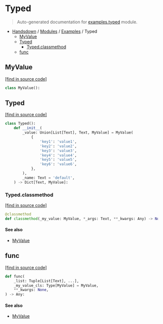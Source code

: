 # Typed

> Auto-generated documentation for [examples.typed](https://github.com/vemel/handsdown/blob/master/examples/typed.py) module.

- [Handsdown](../README.md#-handsdown---python-documentation-generator) / [Modules](../MODULES.md#modules) / [Examples](index.md#examples) / Typed
    - [MyValue](#myvalue)
    - [Typed](#typed)
        - [Typed.classmethod](#typedclassmethod)
    - [func](#func)

## MyValue

[[find in source code]](https://github.com/vemel/handsdown/blob/master/examples/typed.py#L4)

```python
class MyValue():
```

## Typed

[[find in source code]](https://github.com/vemel/handsdown/blob/master/examples/typed.py#L8)

```python
class Typed():
    def __init__(
        _value: Union[List[Text], Text, MyValue] = MyValue(
            {
                'key1': 'value1',
                'key2': 'value2',
                'key3': 'value3',
                'key4': 'value4',
                'key5': 'value5',
                'key6': 'value6',
            },
        ),
        _name: Text = 'default',
    ) -> Dict[Text, MyValue]:
```

### Typed.classmethod

[[find in source code]](https://github.com/vemel/handsdown/blob/master/examples/typed.py#L26)

```python
@classmethod
def classmethod(_my_value: MyValue, *_args: Text, **_kwargs: Any) -> None:
```

#### See also

- [MyValue](#myvalue)

## func

[[find in source code]](https://github.com/vemel/handsdown/blob/master/examples/typed.py#L31)

```python
def func(
    _list: Tuple[List[Text], ...],
    _my_value_cls: Type[MyValue] = MyValue,
    **_kwargs: None,
) -> Any:
```

#### See also

- [MyValue](#myvalue)
